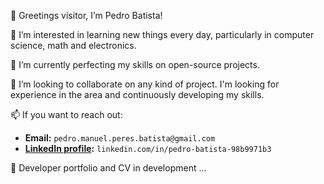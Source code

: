 👋 Greetings visitor, I’m Pedro Batista!

👀 I’m interested in learning new things every day, particularly in computer science, math and electronics.

🌱 I’m currently perfecting my skills on open-source projects.

💞️ I’m looking to collaborate on any kind of project. I'm looking for experience in the area and continuously developing my skills.

📫 If you want to reach out:
  - **Email:** `pedro.manuel.peres.batista@gmail.com`
  - **[LinkedIn profile](https://www.linkedin.com/in/pedro-batista-98b9971b3/):** `linkedin.com/in/pedro-batista-98b9971b3`

📝 Developer portfolio and CV in development ...

<!---
pedro742k2/pedro742k2 is a ✨ special ✨ repository because its `README.md` (this file) appears on your GitHub profile.
You can click the Preview link to take a look at your changes.
--->
